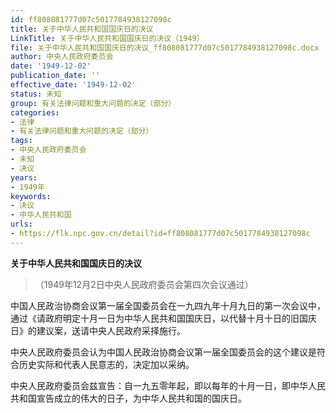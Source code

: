 ```yaml
---
id: ff808081777d07c5017784938127098c
title: 关于中华人民共和国国庆日的决议
LinkTitle: 关于中华人民共和国国庆日的决议（1949）
file: 关于中华人民共和国国庆日的决议_ff808081777d07c5017784938127098c.docx
author: 中央人民政府委员会
date: '1949-12-02'
publication_date: ''
effective_date: '1949-12-02'
status: 未知
group: 有关法律问题和重大问题的决定（部分）
categories:
- 法律
- 有关法律问题和重大问题的决定（部分）
tags:
- 中央人民政府委员会
- 未知
- 决议
years:
- 1949年
keywords:
- 决议
- 中华人民共和国
urls:
- https://flk.npc.gov.cn/detail?id=ff808081777d07c5017784938127098c
---
```


**关于中华人民共和国国庆日的决议**

> （1949年12月2日中央人民政府委员会第四次会议通过）

中国人民政治协商会议第一届全国委员会在一九四九年十月九日的第一次会议中，通过《请政府明定十月一日为中华人民共和国国庆日，以代替十月十日的旧国庆日》的建议案，送请中央人民政府采择施行。

中央人民政府委员会认为中国人民政治协商会议第一届全国委员会的这个建议是符合历史实际和代表人民意志的，决定加以采纳。

中央人民政府委员会兹宣告：自一九五零年起，即以每年的十月一日，即中华人民共和国宣告成立的伟大的日子，为中华人民共和国的国庆日。
